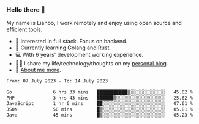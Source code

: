 ### Hello there 👋

My name is Lianbo, I work remotely and enjoy using open source and efficient tools.

- 🔭 Interested in full stack. Focus on backend.
- 🌱 Currently learning Golang and Rust.
- 💻 With 6 years' development working experience.
- ✍🏻 I share my life/technology/thoughts on my [personal blog](https://godruoyi.com).
- 👒 [About me more](https://godruoyi.com/posts/About-godruoyi).

<!--START_SECTION:waka-->

```txt
From: 07 July 2023 - To: 14 July 2023

Go               6 hrs 33 mins   ███████████▒░░░░░░░░░░░░░   45.02 %
PHP              3 hrs 43 mins   ██████▒░░░░░░░░░░░░░░░░░░   25.62 %
JavaScript       1 hr 6 mins     ██░░░░░░░░░░░░░░░░░░░░░░░   07.61 %
JSON             50 mins         █▒░░░░░░░░░░░░░░░░░░░░░░░   05.81 %
Java             45 mins         █▒░░░░░░░░░░░░░░░░░░░░░░░   05.23 %
```

<!--END_SECTION:waka-->
